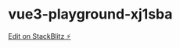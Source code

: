 # vue3-playground-xj1sba

[Edit on StackBlitz ⚡️](https://stackblitz.com/edit/vue3-playground-xj1sba)